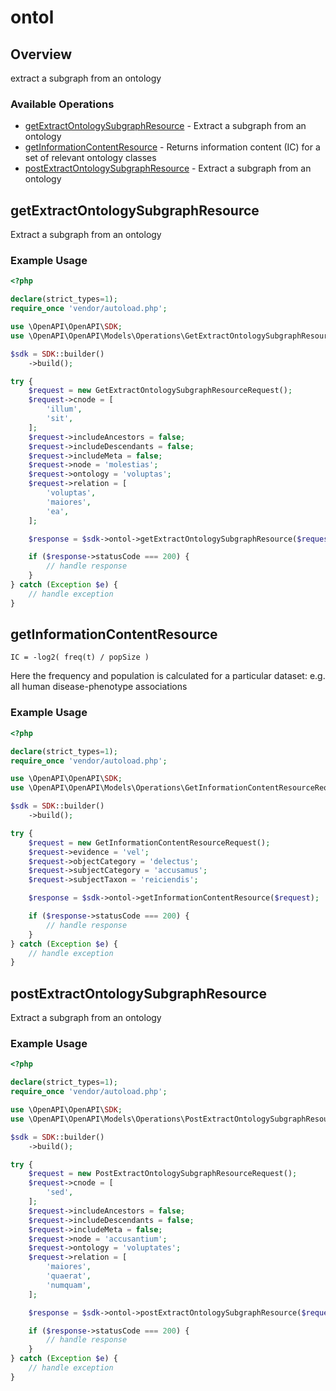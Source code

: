 # ontol

## Overview

extract a subgraph from an ontology

### Available Operations

* [getExtractOntologySubgraphResource](#getextractontologysubgraphresource) - Extract a subgraph from an ontology
* [getInformationContentResource](#getinformationcontentresource) - Returns information content (IC) for a set of relevant ontology classes
* [postExtractOntologySubgraphResource](#postextractontologysubgraphresource) - Extract a subgraph from an ontology

## getExtractOntologySubgraphResource

Extract a subgraph from an ontology

### Example Usage

```php
<?php

declare(strict_types=1);
require_once 'vendor/autoload.php';

use \OpenAPI\OpenAPI\SDK;
use \OpenAPI\OpenAPI\Models\Operations\GetExtractOntologySubgraphResourceRequest;

$sdk = SDK::builder()
    ->build();

try {
    $request = new GetExtractOntologySubgraphResourceRequest();
    $request->cnode = [
        'illum',
        'sit',
    ];
    $request->includeAncestors = false;
    $request->includeDescendants = false;
    $request->includeMeta = false;
    $request->node = 'molestias';
    $request->ontology = 'voluptas';
    $request->relation = [
        'voluptas',
        'maiores',
        'ea',
    ];

    $response = $sdk->ontol->getExtractOntologySubgraphResource($request);

    if ($response->statusCode === 200) {
        // handle response
    }
} catch (Exception $e) {
    // handle exception
}
```

## getInformationContentResource

```
IC = -log2( freq(t) / popSize )
```

Here the frequency and population is calculated for a particular dataset:
e.g. all human disease-phenotype associations

### Example Usage

```php
<?php

declare(strict_types=1);
require_once 'vendor/autoload.php';

use \OpenAPI\OpenAPI\SDK;
use \OpenAPI\OpenAPI\Models\Operations\GetInformationContentResourceRequest;

$sdk = SDK::builder()
    ->build();

try {
    $request = new GetInformationContentResourceRequest();
    $request->evidence = 'vel';
    $request->objectCategory = 'delectus';
    $request->subjectCategory = 'accusamus';
    $request->subjectTaxon = 'reiciendis';

    $response = $sdk->ontol->getInformationContentResource($request);

    if ($response->statusCode === 200) {
        // handle response
    }
} catch (Exception $e) {
    // handle exception
}
```

## postExtractOntologySubgraphResource

Extract a subgraph from an ontology

### Example Usage

```php
<?php

declare(strict_types=1);
require_once 'vendor/autoload.php';

use \OpenAPI\OpenAPI\SDK;
use \OpenAPI\OpenAPI\Models\Operations\PostExtractOntologySubgraphResourceRequest;

$sdk = SDK::builder()
    ->build();

try {
    $request = new PostExtractOntologySubgraphResourceRequest();
    $request->cnode = [
        'sed',
    ];
    $request->includeAncestors = false;
    $request->includeDescendants = false;
    $request->includeMeta = false;
    $request->node = 'accusantium';
    $request->ontology = 'voluptates';
    $request->relation = [
        'maiores',
        'quaerat',
        'numquam',
    ];

    $response = $sdk->ontol->postExtractOntologySubgraphResource($request);

    if ($response->statusCode === 200) {
        // handle response
    }
} catch (Exception $e) {
    // handle exception
}
```
